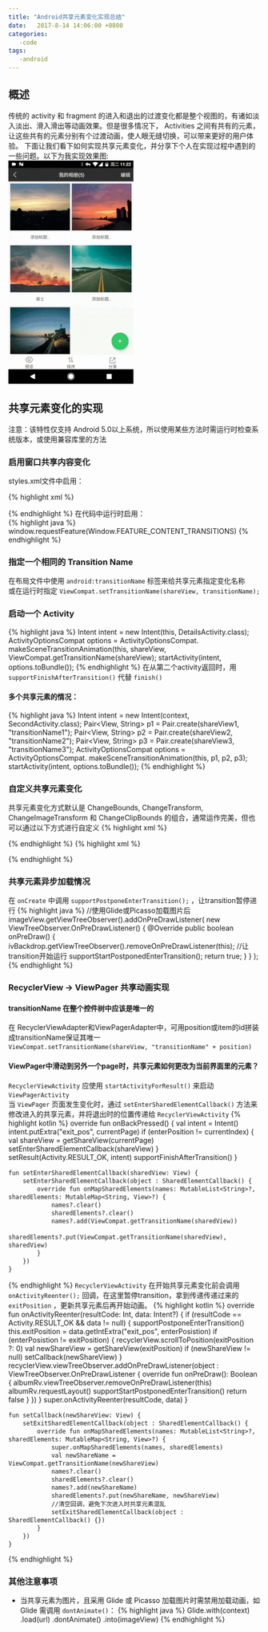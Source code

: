 ```yaml
---
title: "Android共享元素变化实现总结"
date:   2017-8-14 14:06:00 +0800
categories:
   -code
tags: 
   -android
---
```


## 概述
传统的 activity 和 fragment 的进入和退出的过渡变化都是整个视图的，有诸如淡入淡出、滑入滑出等动画效果。但是很多情况下， Activities 之间有共有的元素，让这些共有的元素分别有个过渡动画，使人眼无缝切换，可以带来更好的用户体验。
下面让我们看下如何实现共享元素变化，并分享下个人在实现过程中遇到的一些问题。以下为我实现效果图:   
![效果图](/assets/images/shared_element_transition.gif)

## 共享元素变化的实现
注意：该特性仅支持 Android 5.0以上系统，所以使用某些方法时需运行时检查系统版本，或使用兼容库里的方法

### 启用窗口共享内容变化
styles.xml文件中启用：
<!-- more -->
{% highlight xml %}
<!-- Base application theme. -->
<style name="AppTheme" parent="Theme.AppCompat.Light.DarkActionBar">
    <!-- Customize your theme here. -->
    <item name="android:windowContentTransitions">true</item>
    ...
</style>
{% endhighlight %}
在代码中运行时启用：    
{% highlight java %}
window.requestFeature(Window.FEATURE_CONTENT_TRANSITIONS)
{% endhighlight %}

### 指定一个相同的 Transition Name
在布局文件中使用 `android:transitionName` 标签来给共享元素指定变化名称    
或在运行时指定 `ViewCompat.setTransitionName(shareView, transitionName);`

### 启动一个 Activity
{% highlight java %}
Intent intent = new Intent(this, DetailsActivity.class);
ActivityOptionsCompat options = ActivityOptionsCompat.
    makeSceneTransitionAnimation(this, shareView, ViewCompat.getTransitionName(shareView);
startActivity(intent, options.toBundle());
{% endhighlight %}
在从第二个activity返回时，用 `supportFinishAfterTransition()` 代替 `finish()`   
#### 多个共享元素的情况：
{% highlight java %}
Intent intent = new Intent(context, SecondActivity.class);
Pair<View, String> p1 = Pair.create(shareView1, "transitionName1");
Pair<View, String> p2 = Pair.create(shareView2, "transitionName2");
Pair<View, String> p3 = Pair.create(shareView3, "transitionName3");
ActivityOptionsCompat options = ActivityOptionsCompat.
 makeSceneTransitionAnimation(this, p1, p2, p3);
startActivity(intent, options.toBundle());
{% endhighlight %}

### 自定义共享元素变化
 共享元素变化方式默认是 ChangeBounds, ChangeTransform, ChangeImageTransform 和 ChangeClipBounds 的组合，通常运作完美，但也可以通过以下方式进行自定义
{% highlight xml %}
<!-- Base application theme. -->
<style name="AppTheme" parent="Theme.AppCompat.Light.DarkActionBar">
    <!-- enable window content transitions -->
    <item name="android:windowContentTransitions">true</item>

    <!-- specify enter and exit transitions -->
    <!-- options are: explode, slide, fade -->
    <item name="android:windowEnterTransition">@transition/change_image_transform</item>
    <item name="android:windowExitTransition">@transition/change_image_transform</item>

    <!-- specify shared element transitions -->
    <item name="android:windowSharedElementEnterTransition">
      @transition/change_image_transform</item>
    <item name="android:windowSharedElementExitTransition">
      @transition/change_image_transform</item>
</style>
{% endhighlight %}
{% highlight xml %}
<!-- res/transition/change_image_transform.xml -->
<transitionSet xmlns:android="http://schemas.android.com/apk/res/android">
  <changeImageTransform/>
</transitionSet>
{% endhighlight %}

### 共享元素异步加载情况
在 `onCreate` 中调用 `supportPostponeEnterTransition();` ，让transition暂停进行
{% highlight java %}
//使用Glide或Picasso加载图片后
imageView.getViewTreeObserver().addOnPreDrawListener(
    new ViewTreeObserver.OnPreDrawListener() {
        @Override
        public boolean onPreDraw() {
            ivBackdrop.getViewTreeObserver().removeOnPreDrawListener(this);
            //让transition开始运行
            supportStartPostponedEnterTransition();
            return true;
        }
    }
);
{% endhighlight %}

### RecyclerView  -> ViewPager 共享动画实现
#### transitionName 在整个控件树中应该是唯一的
在 RecyclerViewAdapter和ViewPagerAdapter中，可用position或item的id拼装成transitionName保证其唯一   
`ViewCompat.setTransitionName(shareView, "transitionName" + position)`
#### ViewPager中滑动到另外一个page时，共享元素如何更改为当前界面里的元素？
`RecyclerViewActivity` 应使用 `startActivityForResult()` 来启动 `ViewPagerActivity`    
当 `ViewPager` 页面发生变化时，通过 `setEnterSharedElementCallback()` 方法来修改进入的共享元素，并将退出时的位置传递给 `RecyclerViewActivity` 
{% highlight kotlin %}
    override fun onBackPressed() {
        val intent = Intent()
        intent.putExtra("exit_pos", currentPage)
        if (enterPosition != currentIndex) {
            val shareView = getShareView(currentPage) 
            setEnterSharedElementCallback(shareView)
        }
        setResult(Activity.RESULT_OK, intent)
        supportFinishAfterTransition()
    }

    fun setEnterSharedElementCallback(sharedView: View) {
        setEnterSharedElementCallback(object : SharedElementCallback() {
            override fun onMapSharedElements(names: MutableList<String>?, sharedElements: MutableMap<String, View>?) {
                names?.clear()
                sharedElements?.clear()
                names?.add(ViewCompat.getTransitionName(sharedView))
                sharedElements?.put(ViewCompat.getTransitionName(sharedView), sharedView)
            }
        })
    }

{% endhighlight %}
`RecyclerViewActivity` 在开始共享元素变化前会调用 `onActivityReenter();` 回调，在这里暂停transition，拿到传递传递过来的 `exitPosition` ，更新共享元素后再开始动画。
{% highlight kotlin %}
    override fun onActivityReenter(resultCode: Int, data: Intent?) {
        if (resultCode == Activity.RESULT_OK && data != null) {
            supportPostponeEnterTransition()
            this.exitPosition = data.getIntExtra("exit_pos", enterPosistion)
            if (enterPosistion != exitPosition) {
                recyclerView.scrollToPosition(exitPosition ?: 0)
                val newShareView = getShareView(exitPosition)
                if (newShareView != null)
                    setCallback(newShareView)
            }
            recyclerView.viewTreeObserver.addOnPreDrawListener(object : ViewTreeObserver.OnPreDrawListener {
                override fun onPreDraw(): Boolean {
                    albumRv.viewTreeObserver.removeOnPreDrawListener(this)
                    albumRv.requestLayout()
                    supportStartPostponedEnterTransition()
                    return false
                }
            })
        }
        super.onActivityReenter(resultCode, data)
    }
    
    fun setCallback(newShareView: View) {
        setExitSharedElementCallback(object : SharedElementCallback() {
            override fun onMapSharedElements(names: MutableList<String>?, sharedElements: MutableMap<String, View>?) {
                super.onMapSharedElements(names, sharedElements)
                val newShareName = ViewCompat.getTransitionName(newShareView)
                names?.clear()
                sharedElements?.clear()
                names?.add(newShareName)
                sharedElements?.put(newShareName, newShareView)
                //清空回调，避免下次进入时共享元素混乱
                setExitSharedElementCallback(object : SharedElementCallback() {})
            }
        })
    }
{% endhighlight %}

### 其他注意事项
* 当共享元素为图片，且采用 Glide 或 Picasso 加载图片时需禁用加载动画，如 Glide 需调用 `dontAnimate()`：
{% highlight java %}
Glide.with(context)
        .load(url)
        .dontAnimate()
        .into(imageView)
{% endhighlight %}
 
